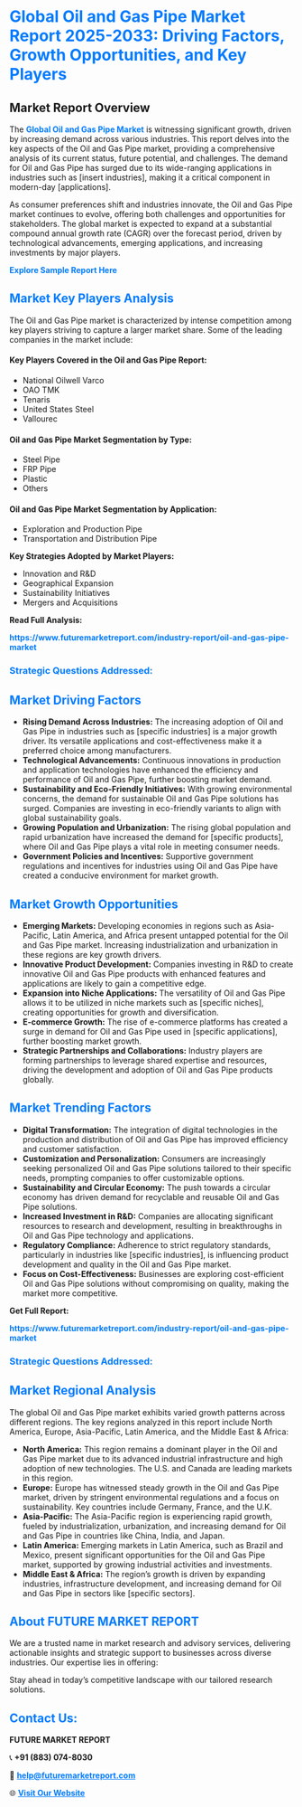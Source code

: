 <h1 style="color: #007BFF;">Global Oil and Gas Pipe Market Report 2025-2033: Driving Factors, Growth Opportunities, and Key Players</h1>

<section id="overview">
<h2>Market Report Overview</h2>
<p>The <a href="https://www.futuremarketreport.com/industry-report/oil-and-gas-pipe-market" style="color: #007BFF; text-decoration: none;"><strong>Global Oil and Gas Pipe Market</strong></a> is witnessing significant growth, driven by increasing demand across various industries. This report delves into the key aspects of the Oil and Gas Pipe market, providing a comprehensive analysis of its current status, future potential, and challenges. The demand for Oil and Gas Pipe has surged due to its wide-ranging applications in industries such as [insert industries], making it a critical component in modern-day [applications].</p>
<p>As consumer preferences shift and industries innovate, the Oil and Gas Pipe market continues to evolve, offering both challenges and opportunities for stakeholders. The global market is expected to expand at a substantial compound annual growth rate (CAGR) over the forecast period, driven by technological advancements, emerging applications, and increasing investments by major players.</p>
</section>

<section id="overview">
<p><a href="https://www.futuremarketreport.com/request-sample/reportId=50659" style="color: #007BFF; text-decoration: none;"><strong>Explore Sample Report Here</strong></a></p>
</section>

<section id="key-players">
<h2 style="color: #007BFF;">Market Key Players Analysis</h2>
<p>The Oil and Gas Pipe market is characterized by intense competition among key players striving to capture a larger market share. Some of the leading companies in the market include:</p>
<h4>Key Players Covered in the Oil and Gas Pipe Report:</h4>
<ul><li>National Oilwell Varco</li><li>OAO TMK</li><li>Tenaris</li><li>United States Steel</li><li>Vallourec</li></ul>
<h4>Oil and Gas Pipe Market Segmentation by Type:</h4>
<ul><li>Steel Pipe</li><li>FRP Pipe</li><li>Plastic</li><li>Others</li></ul>

<h4>Oil and Gas Pipe Market Segmentation by Application:</h4>
<ul><li>Exploration and Production Pipe</li><li>Transportation and Distribution Pipe</li></ul>
<p><strong>Key Strategies Adopted by Market Players:</strong></p>
<ul>
<li>Innovation and R&D</li>
<li>Geographical Expansion</li>
<li>Sustainability Initiatives</li>
<li>Mergers and Acquisitions</li>
</ul>
</section>

<section>
<p><strong>Read Full Analysis: </strong></p><a href="https://www.futuremarketreport.com/industry-report/oil-and-gas-pipe-market" style="color: #007BFF; text-decoration: none;"><strong>https://www.futuremarketreport.com/industry-report/oil-and-gas-pipe-market</strong></a>
<h3 style="color: #007BFF;">Strategic Questions Addressed:</h3>
</section>

<section id="driving-factors">
<h2 style="color: #007BFF;">Market Driving Factors</h2>
<ul>
<li><strong>Rising Demand Across Industries:</strong> The increasing adoption of Oil and Gas Pipe in industries such as [specific industries] is a major growth driver. Its versatile applications and cost-effectiveness make it a preferred choice among manufacturers.</li>
<li><strong>Technological Advancements:</strong> Continuous innovations in production and application technologies have enhanced the efficiency and performance of Oil and Gas Pipe, further boosting market demand.</li>
<li><strong>Sustainability and Eco-Friendly Initiatives:</strong> With growing environmental concerns, the demand for sustainable Oil and Gas Pipe solutions has surged. Companies are investing in eco-friendly variants to align with global sustainability goals.</li>
<li><strong>Growing Population and Urbanization:</strong> The rising global population and rapid urbanization have increased the demand for [specific products], where Oil and Gas Pipe plays a vital role in meeting consumer needs.</li>
<li><strong>Government Policies and Incentives:</strong> Supportive government regulations and incentives for industries using Oil and Gas Pipe have created a conducive environment for market growth.</li>
</ul>
</section>

<section id="growth-opportunities">
<h2 style="color: #007BFF;">Market Growth Opportunities</h2>
<ul>
<li><strong>Emerging Markets:</strong> Developing economies in regions such as Asia-Pacific, Latin America, and Africa present untapped potential for the Oil and Gas Pipe market. Increasing industrialization and urbanization in these regions are key growth drivers.</li>
<li><strong>Innovative Product Development:</strong> Companies investing in R&D to create innovative Oil and Gas Pipe products with enhanced features and applications are likely to gain a competitive edge.</li>
<li><strong>Expansion into Niche Applications:</strong> The versatility of Oil and Gas Pipe allows it to be utilized in niche markets such as [specific niches], creating opportunities for growth and diversification.</li>
<li><strong>E-commerce Growth:</strong> The rise of e-commerce platforms has created a surge in demand for Oil and Gas Pipe used in [specific applications], further boosting market growth.</li>
<li><strong>Strategic Partnerships and Collaborations:</strong> Industry players are forming partnerships to leverage shared expertise and resources, driving the development and adoption of Oil and Gas Pipe products globally.</li>
</ul>
</section>

<section id="trending-factors">
<h2 style="color: #007BFF;">Market Trending Factors</h2>
<ul>
<li><strong>Digital Transformation:</strong> The integration of digital technologies in the production and distribution of Oil and Gas Pipe has improved efficiency and customer satisfaction.</li>
<li><strong>Customization and Personalization:</strong> Consumers are increasingly seeking personalized Oil and Gas Pipe solutions tailored to their specific needs, prompting companies to offer customizable options.</li>
<li><strong>Sustainability and Circular Economy:</strong> The push towards a circular economy has driven demand for recyclable and reusable Oil and Gas Pipe solutions.</li>
<li><strong>Increased Investment in R&D:</strong> Companies are allocating significant resources to research and development, resulting in breakthroughs in Oil and Gas Pipe technology and applications.</li>
<li><strong>Regulatory Compliance:</strong> Adherence to strict regulatory standards, particularly in industries like [specific industries], is influencing product development and quality in the Oil and Gas Pipe market.</li>
<li><strong>Focus on Cost-Effectiveness:</strong> Businesses are exploring cost-efficient Oil and Gas Pipe solutions without compromising on quality, making the market more competitive.</li>
</ul>
</section>

<section>
<p><strong>Get Full Report: </strong></p><a href="https://www.futuremarketreport.com/industry-report/oil-and-gas-pipe-market" style="color: #007BFF; text-decoration: none;"><strong>https://www.futuremarketreport.com/industry-report/oil-and-gas-pipe-market</strong></a>
<h3 style="color: #007BFF;">Strategic Questions Addressed:</h3>
</section>


<section id="regional-analysis">
<h2 style="color: #007BFF;">Market Regional Analysis</h2>
<p>The global Oil and Gas Pipe market exhibits varied growth patterns across different regions. The key regions analyzed in this report include North America, Europe, Asia-Pacific, Latin America, and the Middle East & Africa:</p>
<ul>
<li><strong>North America:</strong> This region remains a dominant player in the Oil and Gas Pipe market due to its advanced industrial infrastructure and high adoption of new technologies. The U.S. and Canada are leading markets in this region.</li>
<li><strong>Europe:</strong> Europe has witnessed steady growth in the Oil and Gas Pipe market, driven by stringent environmental regulations and a focus on sustainability. Key countries include Germany, France, and the U.K.</li>
<li><strong>Asia-Pacific:</strong> The Asia-Pacific region is experiencing rapid growth, fueled by industrialization, urbanization, and increasing demand for Oil and Gas Pipe in countries like China, India, and Japan.</li>
<li><strong>Latin America:</strong> Emerging markets in Latin America, such as Brazil and Mexico, present significant opportunities for the Oil and Gas Pipe market, supported by growing industrial activities and investments.</li>
<li><strong>Middle East & Africa:</strong> The region’s growth is driven by expanding industries, infrastructure development, and increasing demand for Oil and Gas Pipe in sectors like [specific sectors].</li>
</ul>
</section>

<footer>
<h2 style="color: #007BFF;">About FUTURE MARKET REPORT</h2>
<p>We are a trusted name in market research and advisory services, delivering actionable insights and strategic support to businesses across diverse industries. Our expertise lies in offering:</p>

<p>Stay ahead in today’s competitive landscape with our tailored research solutions.</p>

<h2 style="color: #007BFF;">Contact Us:</h2>
<p><strong>FUTURE MARKET REPORT</strong></p>
<p>📞 <strong>+91 (883) 074-8030</strong></p>
<p>📧 <strong><a href="mailto:help@futuremarketreport.com" style="color: #007BFF;">help@futuremarketreport.com</a></strong></p>
<p>🌐 <strong><a href="https://www.futuremarketreport.com/" style="color: #007BFF;">Visit Our Website</a></strong></p>
</footer>